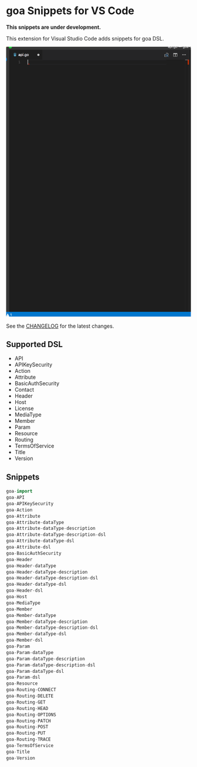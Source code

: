 # goa Snippets for VS Code

**This snippets are under development.**

This extension for Visual Studio Code adds snippets for goa DSL.

![preview](images/goa-snippets.gif)

See the [CHANGELOG](CHANGELOG.md) for the latest changes.

## Supported DSL

* API
* APIKeySecurity
* Action
* Attribute
* BasicAuthSecurity
* Contact
* Header
* Host
* License
* MediaType
* Member
* Param
* Resource
* Routing
* TermsOfService
* Title
* Version

## Snippets

```go
goa-import
goa-API
goa-APIKeySecurity
goa-Action
goa-Attribute
goa-Attribute-dataType
goa-Attribute-dataType-description
goa-Attribute-dataType-description-dsl
goa-Attribute-dataType-dsl
goa-Attribute-dsl
goa-BasicAuthSecurity
goa-Header
goa-Header-dataType
goa-Header-dataType-description
goa-Header-dataType-description-dsl
goa-Header-dataType-dsl
goa-Header-dsl
goa-Host
goa-MediaType
goa-Member
goa-Member-dataType
goa-Member-dataType-description
goa-Member-dataType-description-dsl
goa-Member-dataType-dsl
goa-Member-dsl
goa-Param
goa-Param-dataType
goa-Param-dataType-description
goa-Param-dataType-description-dsl
goa-Param-dataType-dsl
goa-Param-dsl
goa-Resource
goa-Routing-CONNECT
goa-Routing-DELETE
goa-Routing-GET
goa-Routing-HEAD
goa-Routing-OPTIONS
goa-Routing-PATCH
goa-Routing-POST
goa-Routing-PUT
goa-Routing-TRACE
goa-TermsOfService
goa-Title
goa-Version
```
